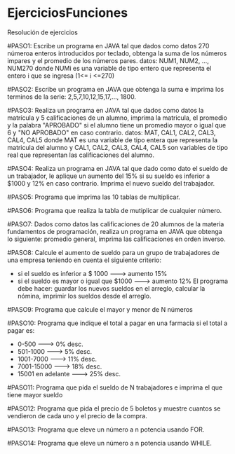 # EjerciciosFunciones
Resolución de ejercicios

#PASO1: Escribe un programa en JAVA tal que dados como datos 270 númeroa enteros introducidos por teclado, obtenga la suma de los números
impares y el promedio de los números pares.
datos: NUM1, NUM2, ..., NUM270  donde NUMi es una variable de tipo entero que representa el entero i que se ingresa (1<= i <=270)


#PASO2: Escribe un programa en JAVA que obtenga la suma e imprima los terminos de la serie:
2,5,7,10,12,15,17,..., 1800.


#PASO3: Realiza un programa en JAVA tal que dados como datos la matrícula y 5 calificaciones de un alumno, imprima la matricula,
el promedio y la palabra "APROBADO" si el alumno tiene un promedio mayor o igual que 6 y "NO APROBADO" en caso contrario.
datos: MAT, CAL1, CAL2, CAL3, CAL4, CAL5  donde MAT es una variable de tipo entera que representa la matricula del alumno y
CAL1, CAL2, CAL3, CAL4, CAL5 son variables de tipo real que representan las calificaciones del alumno.

#PASO4: Realiza un programa en JAVA tal que dado como dato el sueldo de un trabajador, le aplique un aumento del 15% si su sueldo es
inferior a $1000 y 12% en caso contrario. Imprima el nuevo sueldo del trabajador.

#PASO5: Programa que imprima las 10 tablas de multiplicar.

#PASO6: Programa que realiza la tabla de mutiplicar de cualquier número.

#PASO7: Dados como datos las calificaciones de 20 alumnos de la materia fundamentos de programación, realiza un programa en JAVA 
que obtenga lo siguiente: promedio general, imprima las calificaciones en orden inverso.

#PASO8: Calcule el aumento de sueldo para un grupo de trabajadores de una empresa teniendo en cuenta el siguiente criterio:
- si el sueldo es inferior a $ 1000 ---> aumento 15%
- si el sueldo es mayor o igual que $1000 ---> aumento 12%
El programa debe hacer: guardar los nuevos sueldos en el arreglo, calcular la nómina, imprimir los sueldos desde el arreglo.


#PASO9: Programa que calcule el mayor y menor de N números

#PASO10: Programa que indique el total a pagar en una farmacia si el total a pagar es:
- 0-500 ---> 0% desc.
- 501-1000 ---> 5% desc.
- 1001-7000 ---> 11% desc.
- 7001-15000 ---> 18% desc.
- 15001 en adelante ---> 25% desc.


#PASO11: Programa que pida el sueldo de N trabajadores e imprima el que tiene mayor sueldo

#PASO12: Programa que pida el precio de 5 boletos y muestre cuantos se vendieron de cada uno y el precio de la compra.

#PASO13: Programa que eleve un número a n potencia usando FOR.

#PASO14: Programa que eleve un número a n potencia usando WHILE.






















